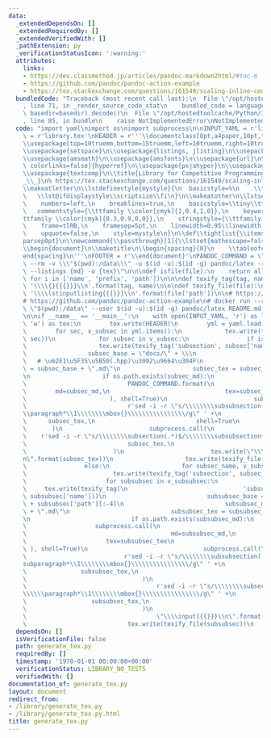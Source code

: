 ```yaml
---
data:
  _extendedDependsOn: []
  _extendedRequiredBy: []
  _extendedVerifiedWith: []
  _pathExtension: py
  _verificationStatusIcon: ':warning:'
  attributes:
    links:
    - https://dev.classmethod.jp/articles/pandoc-markdown2html/#toc-6
    - https://github.com/pandoc/pandoc-action-example
    - https://tex.stackexchange.com/questions/161549/scaling-inline-code-to-the-current-font-size/161551#161551
  bundledCode: "Traceback (most recent call last):\n  File \"/opt/hostedtoolcache/Python/3.9.0/x64/lib/python3.9/site-packages/onlinejudge_verify/documentation/build.py\"\
    , line 71, in _render_source_code_stat\n    bundled_code = language.bundle(stat.path,\
    \ basedir=basedir).decode()\n  File \"/opt/hostedtoolcache/Python/3.9.0/x64/lib/python3.9/site-packages/onlinejudge_verify/languages/python.py\"\
    , line 85, in bundle\n    raise NotImplementedError\nNotImplementedError\n"
  code: "import yaml\nimport os\nimport subprocess\n\nINPUT_YAML = r'lib.yml'\nOUTPUT_TEX\
    \ = r'library.tex'\nHEADER = r'''\\documentclass[8pt,a4paper,10pt,twocolumn,notitlepage]{article}\n\
    \\usepackage[top=10truemm,bottom=15truemm,left=10truemm,right=10truemm]{geometry}\n\
    \\usepackage{setspace}\n\\usepackage{listings, jlisting}\n\\usepackage{colortbl}\n\
    \\usepackage{amsmath}\n\\usepackage{amsfonts}\n\\usepackage{url}\n\\usepackage[dvipdfmx,\
    \ colorlinks=false]{hyperref}\n\\usepackage{pxjahyper}\n\\usepackage{xcolor}\n\
    \\usepackage{textcomp}\n\\title{Library for Competitive Programming}\n\\author{morio\\\
    _\\_}\n% https://tex.stackexchange.com/questions/161549/scaling-inline-code-to-the-current-font-size/161551#161551\n\
    \\makeatletter\n\\lstdefinestyle{mystyle}{\n  basicstyle=%\n    \\ttfamily\n \
    \   \\lst@ifdisplaystyle\\scriptsize\\fi\n}\n\\makeatother\n\\lstset{\n    language=C++,\n\
    \    numbers=left,\n    breaklines=true,\n    basicstyle=\\tiny\\ttfamily,\n \
    \   commentstyle={\\ttfamily \\color[cmyk]{1,0.4,1,0}},\n    keywordstyle={\\\
    ttfamily \\color[cmyk]{0.3,0.9,0,0}},\n    stringstyle={\\ttfamily \\color[rgb]{0.8,0,0}},\n\
    \    frame=tlRB,\n    framesep=5pt,\n    linewidth=0.95\\linewidth,\n    xleftmargin=1.0cm,\n\
    \    upquote=false,\n    style=mystyle\n}\n\\def\\tightlist{\\itemsep1pt\\parskip0pt\\\
    parsep0pt}\n\\newcommand{\\passthrough}[1]{\\lstset{mathescape=false}#1\\lstset{mathescape=true}}\n\
    \\begin{document}\n\\maketitle\n\\begin{spacing}{0}\n    \\tableofcontents\n\\\
    end{spacing}\n'''\nFOOTER = r'\\end{document}'\nPANDOC_COMMAND = \"docker run\
    \ --rm -v \\\"$(pwd):/data\\\" -u $(id -u):$(id -g) pandoc/latex -r markdown-auto_identifiers\
    \ --listings {md} -o {tex}\"\n\n\ndef isfile(file):\n    return all(i in file\
    \ for i in ['name', 'prefix', 'path'])\n\n\ndef texify_tag(tag, name):\n    return\
    \ '\\\\{}{{{}}}\\n'.format(tag, name)\n\n\ndef texify_file(file):\n    return\
    \ '\\\\lstinputlisting{{{}}}\\n'.format(file['path'])\n\n# https://dev.classmethod.jp/articles/pandoc-markdown2html/#toc-6\n\
    # https://github.com/pandoc/pandoc-action-example\n# docker run --rm --volume\
    \ \"$(pwd):/data\" --user $(id -u):$(id -g) pandoc/latex README.md -o README.pdf\n\
    \n\nif __name__ == '__main__':\n    with open(INPUT_YAML, 'r') as lib, open(OUTPUT_TEX,\
    \ 'w') as tex:\n        tex.write(HEADER)\n        yml = yaml.load(lib, Loader=yaml.SafeLoader)\n\
    \        for sec, v_subsec in yml.items():\n            tex.write(texify_tag('section',\
    \ sec))\n            for subsec in v_subsec:\n                if isfile(subsec):\n\
    \                    tex.write(texify_tag('subsection', subsec['name']))\n   \
    \                 subsec_base = \"docs/\" + \\\n                        subsec['path'][:-4]\
    \   # \u62E1\u5F35\u5B50(.hpp)\u3092\u9664\u304F\n                    subsec_md\
    \ = subsec_base + \".md\"\n                    subsec_tex = subsec_base + \".tex\"\
    \n                    if os.path.exists(subsec_md):\n                        subprocess.call(\n\
    \                            PANDOC_COMMAND.format(\n                        \
    \        md=subsec_md,\n                                tex=subsec_tex\n     \
    \                       ), shell=True)\n                        subprocess.call(\n\
    \                            r'sed -i -r \"s/\\\\\\\\subsubsection(.*)$/\\\\\\\
    \\paragraph*\\1\\\\\\\\mbox{}\\\\\\\\\\\\\\\\/g\" ' +\n                      \
    \      subsec_tex,\n                            shell=True\n                 \
    \       )\n                        subprocess.call(\n                        \
    \    r'sed -i -r \"s/\\\\\\\\subsection(.*)$/\\\\\\\\subsubsection*\\1/g\" ' +\n\
    \                            subsec_tex,\n                            shell=True\n\
    \                        )\n                        tex.write(\"\\\\input{{{}}}\\\
    n\".format(subsec_tex))\n                    tex.write(texify_file(subsec))\n\
    \                else:\n                    for subsec_name, v_subsubsec in subsec.items():\n\
    \                        tex.write(texify_tag('subsection', subsec_name))\n  \
    \                      for subsubsec in v_subsubsec:\n                       \
    \     tex.write(texify_tag(\n                                'subsubsection',\
    \ subsubsec['name']))\n                            subsubsec_base = \"docs/\"\
    \ + subsubsec['path'][:-4]\n                            subsubsec_md = subsubsec_base\
    \ + \".md\"\n                            subsubsec_tex = subsubsec_base + \".tex\"\
    \n                            if os.path.exists(subsubsec_md):\n             \
    \                   subprocess.call(\n                                    PANDOC_COMMAND.format(\n\
    \                                        md=subsubsec_md,\n                  \
    \                      tex=subsubsec_tex\n                                   \
    \ ), shell=True)\n                                subprocess.call(\n         \
    \                           r'sed -i -r \"s/\\\\\\\\subsubsection(.*)$/\\\\\\\\\
    subparagraph*\\1\\\\\\\\mbox{}\\\\\\\\\\\\\\\\/g\" ' +\n                     \
    \               subsubsec_tex,\n                                    shell=True\n\
    \                                )\n                                subprocess.call(\n\
    \                                    r'sed -i -r \"s/\\\\\\\\subsection(.*)$/\\\
    \\\\\\paragraph*\\1\\\\\\\\mbox{}\\\\\\\\\\\\\\\\/g\" ' +\n                  \
    \                  subsubsec_tex,\n                                    shell=True\n\
    \                                )\n                                tex.write(\n\
    \                                    \"\\\\input{{{}}}\\n\".format(subsubsec_tex))\n\
    \                            tex.write(texify_file(subsubsec))\n        tex.write(FOOTER)\n"
  dependsOn: []
  isVerificationFile: false
  path: generate_tex.py
  requiredBy: []
  timestamp: '1970-01-01 00:00:00+00:00'
  verificationStatus: LIBRARY_NO_TESTS
  verifiedWith: []
documentation_of: generate_tex.py
layout: document
redirect_from:
- /library/generate_tex.py
- /library/generate_tex.py.html
title: generate_tex.py
---
```

